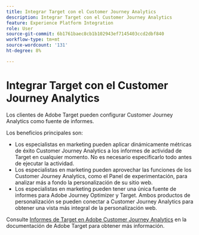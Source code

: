 ```yaml
---
title: Integrar Target con el Customer Journey Analytics
description: Integrar Target con el Customer Journey Analytics
feature: Experience Platform Integration
role: User
source-git-commit: 6b1761baec8cb1b102943ef7145403ccd2dbf840
workflow-type: tm+mt
source-wordcount: '131'
ht-degree: 8%

---
```


# Integrar Target con el Customer Journey Analytics

Los clientes de Adobe Target pueden configurar Customer Journey Analytics como fuente de informes.

Los beneficios principales son:

* Los especialistas en marketing pueden aplicar dinámicamente métricas de éxito Customer Journey Analytics a los informes de actividad de Target en cualquier momento. No es necesario especificarlo todo antes de ejecutar la actividad.
* Los especialistas en marketing pueden aprovechar las funciones de los Customer Journey Analytics, como el Panel de experimentación, para analizar más a fondo la personalización de su sitio web.
* Los especialistas en marketing pueden tener una única fuente de informes para Adobe Journey Optimizer y Target. Ambos productos de personalización se pueden conectar a Customer Journey Analytics para obtener una vista más integral de la personalización web.

Consulte [Informes de Target en Adobe Customer Journey Analytics](https://experienceleague.adobe.com/en/docs/target/using/integrate/cja/target-reporting-in-cja) en la documentación de Adobe Target para obtener más información.
